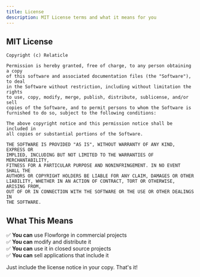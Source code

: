 ```yaml
---
title: License
description: MIT License terms and what it means for you
---
```


## MIT License

```
Copyright (c) Relaticle

Permission is hereby granted, free of charge, to any person obtaining a copy
of this software and associated documentation files (the "Software"), to deal
in the Software without restriction, including without limitation the rights
to use, copy, modify, merge, publish, distribute, sublicense, and/or sell
copies of the Software, and to permit persons to whom the Software is
furnished to do so, subject to the following conditions:

The above copyright notice and this permission notice shall be included in
all copies or substantial portions of the Software.

THE SOFTWARE IS PROVIDED "AS IS", WITHOUT WARRANTY OF ANY KIND, EXPRESS OR
IMPLIED, INCLUDING BUT NOT LIMITED TO THE WARRANTIES OF MERCHANTABILITY,
FITNESS FOR A PARTICULAR PURPOSE AND NONINFRINGEMENT. IN NO EVENT SHALL THE
AUTHORS OR COPYRIGHT HOLDERS BE LIABLE FOR ANY CLAIM, DAMAGES OR OTHER
LIABILITY, WHETHER IN AN ACTION OF CONTRACT, TORT OR OTHERWISE, ARISING FROM,
OUT OF OR IN CONNECTION WITH THE SOFTWARE OR THE USE OR OTHER DEALINGS IN
THE SOFTWARE.
```

## What This Means

✅ **You can** use Flowforge in commercial projects  
✅ **You can** modify and distribute it  
✅ **You can** use it in closed source projects  
✅ **You can** sell applications that include it  

Just include the license notice in your copy. That's it!
